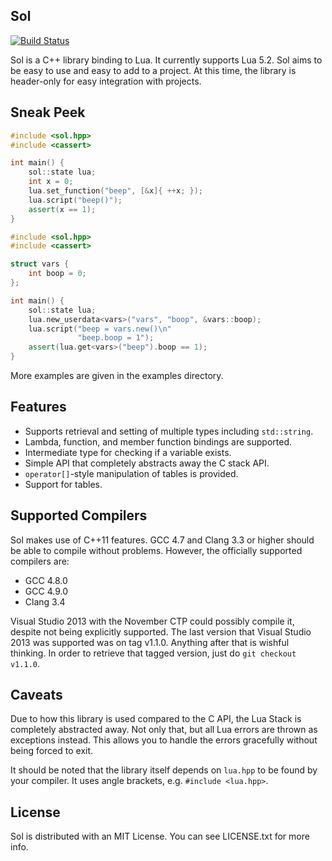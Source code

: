 ## Sol

[![Build Status](https://travis-ci.org/Rapptz/sol.svg?branch=master)](https://travis-ci.org/Rapptz/sol)

Sol is a C++ library binding to Lua. It currently supports Lua 5.2. Sol aims to be easy to use and easy to add to a project.
At this time, the library is header-only for easy integration with projects.

## Sneak Peek

```cpp
#include <sol.hpp>
#include <cassert>

int main() {
    sol::state lua;
    int x = 0;
    lua.set_function("beep", [&x]{ ++x; });
    lua.script("beep()");
    assert(x == 1);
}
```

```cpp
#include <sol.hpp>
#include <cassert>

struct vars {
    int boop = 0;
};

int main() {
    sol::state lua;
    lua.new_userdata<vars>("vars", "boop", &vars::boop);
    lua.script("beep = vars.new()\n"
               "beep.boop = 1");
    assert(lua.get<vars>("beep").boop == 1);
}
```

More examples are given in the examples directory.

## Features

- Supports retrieval and setting of multiple types including `std::string`.
- Lambda, function, and member function bindings are supported.
- Intermediate type for checking if a variable exists.
- Simple API that completely abstracts away the C stack API.
- `operator[]`-style manipulation of tables is provided.
- Support for tables.

## Supported Compilers

Sol makes use of C++11 features. GCC 4.7 and Clang 3.3 or higher should be able to compile without problems. However, the
officially supported compilers are:

- GCC 4.8.0
- GCC 4.9.0
- Clang 3.4

Visual Studio 2013 with the November CTP could possibly compile it, despite not being explicitly supported. The last
version that Visual Studio 2013 was supported was on tag v1.1.0. Anything after that is wishful thinking. In order to
retrieve that tagged version, just do `git checkout v1.1.0`.

## Caveats

Due to how this library is used compared to the C API, the Lua Stack is completely abstracted away. Not only that, but all
Lua errors are thrown as exceptions instead. This allows you to handle the errors gracefully without being forced to exit.

It should be noted that the library itself depends on `lua.hpp` to be found by your compiler. It uses angle brackets, e.g.
`#include <lua.hpp>`.

## License

Sol is distributed with an MIT License. You can see LICENSE.txt for more info.
